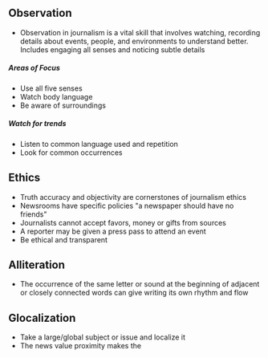 ## Observation
- Observation in journalism is a vital skill that involves watching, recording details about events, people, and environments to understand better. Includes engaging all senses and noticing subtle details
##### Areas of Focus
- Use all five senses
- Watch body language
- Be aware of surroundings
##### Watch for trends
- Listen to common language used and repetition
- Look for common occurrences

## Ethics
- Truth accuracy and objectivity are cornerstones of journalism ethics
- Newsrooms have specific policies
"a newspaper should have no friends"
- Journalists cannot accept favors, money or gifts from sources
- A reporter may be given a press pass to attend an event
- Be ethical and transparent

## Alliteration
- The occurrence of the same letter or sound at the beginning of adjacent or closely connected words can give writing its own rhythm and flow

## Glocalization
- Take a large/global subject or issue and localize it
- The news value proximity makes the